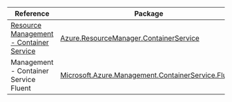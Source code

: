 | Reference | Package | Source |
|---|---|---|
|[Resource Management - Container Service](resourcemanager.containerservice-readme.md)|[Azure.ResourceManager.ContainerService](https://www.nuget.org/packages/Azure.ResourceManager.ContainerService)|[Github](https://github.com/Azure/azure-sdk-for-net/blob/main/sdk/containerservice/Azure.ResourceManager.ContainerService)|
|Management - Container Service Fluent|[Microsoft.Azure.Management.ContainerService.Fluent](https://www.nuget.org/packages/Microsoft.Azure.Management.ContainerService.Fluent)|[Github](https://github.com/Azure/azure-sdk-for-net)|
